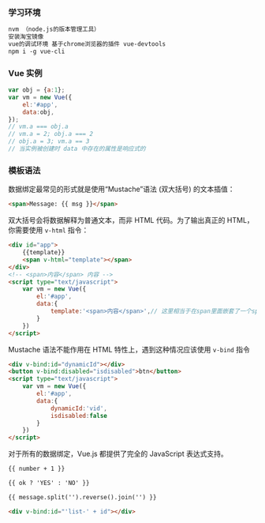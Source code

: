 ### 学习环境

```md
nvm （node.js的版本管理工具）
安装淘宝镜像
vue的调试环境 基于chrome浏览器的插件 vue-devtools
npm i -g vue-cli
```

### Vue 实例

```js
var obj = {a:1};
var vm = new Vue({
    el:'#app',
    data:obj,
});
// vm.a === obj.a
// vm.a = 2; obj.a === 2
// obj.a = 3; vm.a == 3
// 当实例被创建时 data 中存在的属性是响应式的
```

### 模板语法

数据绑定最常见的形式就是使用“Mustache”语法 (双大括号) 的文本插值：

```html
<span>Message: {{ msg }}</span>
```

双大括号会将数据解释为普通文本，而非 HTML 代码。为了输出真正的 HTML，你需要使用 `v-html` 指令：

```html
<div id="app">
    {{template}}
    <span v-html="template"></span>
</div>
<!-- <span>内容</span> 内容 -->
<script type="text/javascript">
	var vm = new Vue({
		el:'#app',
		data:{
			template:'<span>内容</span>',// 这里相当于在span里面嵌套了一个span
		}
	})
</script>
```

Mustache 语法不能作用在 HTML 特性上，遇到这种情况应该使用 `v-bind` 指令

```html
<div v-bind:id="dynamicId"></div>
<button v-bind:disabled="isdisabled">btn</button>
<script type="text/javascript">
	var vm = new Vue({
		el:'#app',
		data:{
			dynamicId:'vid',
			isdisabled:false
		}
	})
</script>
```

对于所有的数据绑定，Vue.js 都提供了完全的 JavaScript 表达式支持。

```html
{{ number + 1 }}

{{ ok ? 'YES' : 'NO' }}

{{ message.split('').reverse().join('') }}

<div v-bind:id="'list-' + id"></div>
```